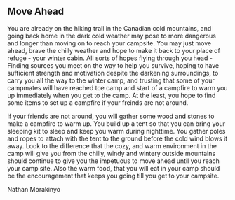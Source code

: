 ## Move Ahead

You are already on the hiking trail in the Canadian cold mountains, and going back home in the dark cold weather may pose to more dangerous and longer than moving on to reach your campsite. You may just move ahead, brave the chilly weather and hope to make it back to your place of refuge - your winter cabin. All sorts of hopes flying through you head - Finding sources you meet on the way to help you survive, hoping to have sufficient strength and motivation despite the darkening surroundings, to carry you all the way to the winter camp, and trusting that some of your campmates will have reached toe camp and start of a campfire to warm you up immediately when you get to the camp. At the least, you hope to find some items to set up a campfire if your freinds are not around.

If your friends are not around, you will gather some wood and stones to make a campfire to warm up. You build up a tent so that you can bring your sleeping kit to sleep and keep you warm during nighttime. You gather poles and ropes to attach with the tent to the ground before the cold wind blows it away. Look to the difference that the cozy, and warm environment in the camp will give you from the chilly, windy and wintery outside mountains should continue to give you the impetuous to move ahead until you reach your camp site.  Also the warm food, that you will eat in your camp should be the encouragement that keeps you going till you get to your campsite. 

Nathan Morakinyo


